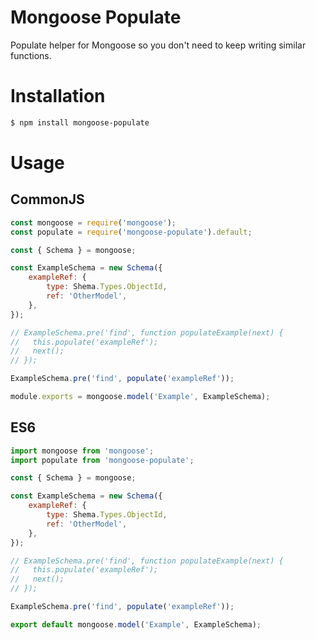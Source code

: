 # Mongoose Populate

Populate helper for Mongoose so you don't need to keep writing similar functions.

# Installation

```sh
$ npm install mongoose-populate
```

# Usage

## CommonJS

```js
const mongoose = require('mongoose');
const populate = require('mongoose-populate').default;

const { Schema } = mongoose;

const ExampleSchema = new Schema({
    exampleRef: {
        type: Shema.Types.ObjectId,
        ref: 'OtherModel',
    },
});

// ExampleSchema.pre('find', function populateExample(next) {
//   this.populate('exampleRef');
//   next();
// });

ExampleSchema.pre('find', populate('exampleRef'));

module.exports = mongoose.model('Example', ExampleSchema);
```

## ES6

```js
import mongoose from 'mongoose';
import populate from 'mongoose-populate';

const { Schema } = mongoose;

const ExampleSchema = new Schema({
    exampleRef: {
        type: Shema.Types.ObjectId,
        ref: 'OtherModel',
    },
});

// ExampleSchema.pre('find', function populateExample(next) {
//   this.populate('exampleRef');
//   next();
// });

ExampleSchema.pre('find', populate('exampleRef'));

export default mongoose.model('Example', ExampleSchema);
```
